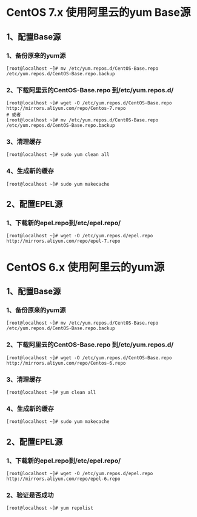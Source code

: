 # CentOS 7.x 使用阿里云的yum Base源

## 1、配置Base源

### 1、备份原来的yum源

```shell
[root@localhost ~]# mv /etc/yum.repos.d/CentOS-Base.repo /etc/yum.repos.d/CentOS-Base.repo.backup
```

### 2、下载阿里云的CentOS-Base.repo 到/etc/yum.repos.d/

```shell
[root@localhost ~]# wget -O /etc/yum.repos.d/CentOS-Base.repo http://mirrors.aliyun.com/repo/Centos-7.repo
# 或者
[root@localhost ~]# mv /etc/yum.repos.d/CentOS-Base.repo /etc/yum.repos.d/CentOS-Base.repo.backup
```

### 3、清理缓存

```shell
[root@localhost ~]# sudo yum clean all
```

### 4、生成新的缓存

```shell
[root@localhost ~]# sudo yum makecache
```

## 2、配置EPEL源

### 1、下载新的epel.repo到/etc/epel.repo/

```shell
[root@localhost ~]# wget -O /etc/yum.repos.d/epel.repo http://mirrors.aliyun.com/repo/epel-7.repo
```

# CentOS 6.x 使用阿里云的yum源

## 1、配置Base源

### 1、备份原来的yum源

```shell
[root@localhost ~]# mv /etc/yum.repos.d/CentOS-Base.repo /etc/yum.repos.d/CentOS-Base.repo.backup
```

### 2、下载阿里云的CentOS-Base.repo 到/etc/yum.repos.d/

```shell
[root@localhost ~]# wget -O /etc/yum.repos.d/CentOS-Base.repo http://mirrors.aliyun.com/repo/Centos-6.repo
```

### 3、清理缓存

```shell
[root@localhost ~]# yum clean all
```

### 4、生成新的缓存

```shell
[root@localhost ~]# sudo yum makecache
```

## 2、配置EPEL源

### 1、下载新的epel.repo到/etc/epel.repo/

```shell
[root@localhost ~]# wget -O /etc/yum.repos.d/epel.repo http://mirrors.aliyun.com/repo/epel-6.repo
```

### 2、验证是否成功

```shell
[root@localhost ~]# yum repolist 
```

